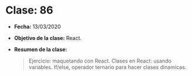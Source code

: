# Clase: 86

- **Fecha:** 13/03/2020
- **Objetivo de la clase:** React.
- **Resumen de la clase:**

  > Ejercicio: maquetando con React. Clases en React: usando variables. If/else, operador ternario para hacer clases dinamicas.
